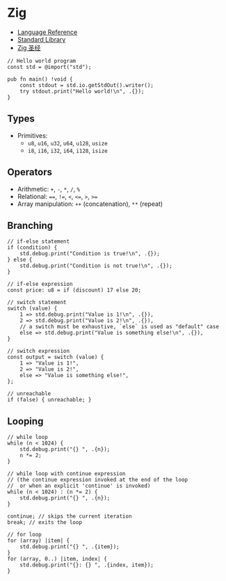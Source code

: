 # Zig

- [Language Reference](https://ziglang.org/documentation)
- [Standard Library](https://ziglang.org/documentation/master/std/)
- [Zig 圣经](https://course.ziglang.cc/)

```zig
// Hello world program
const std = @import("std");

pub fn main() !void {
    const stdout = std.io.getStdOut().writer();
    try stdout.print("Hello world!\n", .{});
}
```

## Types

- Primitives:
  - `u8`, `u16`, `u32`, `u64`, `u128`, `usize`
  - `i8`, `i16`, `i32`, `i64`, `i128`, `isize`

## Operators

- Arithmetic: `+`, `-`, `*`, `/`, `%`
- Relational: `==`, `!=`, `<`, `<=`, `>`, `>=`
- Array manipulation: `++` (concatenation), `**` (repeat)

## Branching

```zig
// if-else statement
if (condition) {
    std.debug.print("Condition is true!\n", .{});
} else {
    std.debug.print("Condition is not true!\n", .{});
}

// if-else expression
const price: u8 = if (discount) 17 else 20;

// switch statement
switch (value) {
    1 => std.debug.print("Value is 1!\n", .{}),
    2 => std.debug.print("Value is 2!\n", .{}),
    // a switch must be exhaustive, `else` is used as "default" case
    else => std.debug.print("Value is something else!\n", .{}),
}

// switch expression
const output = switch (value) {
    1 => "Value is 1!",
    2 => "Value is 2!",
    else => "Value is something else!",
};

// unreachable
if (false) { unreachable; }

```

## Looping

```zig
// while loop
while (n < 1024) {
    std.debug.print("{} ", .{n});
    n *= 2;
}

// while loop with continue expression
// (the continue expression invoked at the end of the loop
//  or when an explicit 'continue' is invoked)
while (n < 1024) : (n *= 2) {
    std.debug.print("{} ", .{n});
}

continue; // skips the current iteration
break; // exits the loop

// for loop
for (array) |item| {
    std.debug.print("{} ", .{item});
}
for (array, 0..) |item, index| {
    std.debug.print("{}: {} ", .{index, item});
}
```
